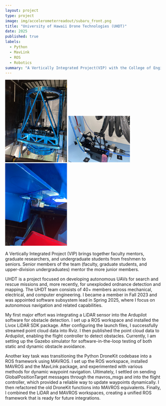 ```yaml
---
layout: project
type: project
image: img/accelerometerreadout/subaru_front.png
title: "University of Hawaii Drone Technologies (UHDT)"
date: 2025
published: true
labels:
  - Python
  - MavLink
  - ROS
  - Robotics
summary: "A Vertically Integrated Project(VIP) with the College of Engineering."
---
```


<div class="text-center p-4">
  <img width="200px" src="../img/accelerometerreadout/subaru_square.jpg" class="img-thumbnail" >
  <img width="200px" src="../img/accelerometerreadout/electronics.jpg" class="img-thumbnail" >
  <img width="200px" src="../img/accelerometerreadout/accelerometer.jpg" class="img-thumbnail" >
</div>

A Vertically Integrated Project (VIP) brings together faculty mentors, graduate researchers, and undergraduate students from freshmen to seniors. Senior members of the team (faculty, graduate students, and upper-division undergraduates) mentor the more junior members.

UHDT is a project focused on developing autonomous UAVs for search and rescue missions and, more recently, for unexploded ordnance detection and mapping. The UHDT team consists of 40+ members across mechanical, electrical, and computer engineering. I became a member in Fall 2023 and was appointed software subsystem lead in Spring 2025, where I focus on autonomous navigation and related capabilities.

My first major effort was integrating a LiDAR sensor into the Ardupilot software for obstacle detection. I set up a ROS workspace and installed the Livox LiDAR SDK package. After configuring the launch files, I successfully streamed point cloud data into Rviz. I then published the point cloud data to Ardupilot, enabling the flight controller to detect obstacles. Currently, I am setting up the Gazebo simulator for software-in-the-loop testing of both static and dynamic obstacle avoidance.

Another key task was transitioning the Python DroneKit codebase into a ROS framework using MAVROS. I set up the ROS workspace, installed MAVROS and the MavLink package, and experimented with various methods for dynamic waypoint navigation. Ultimately, I settled on sending GlobalPositionTarget messages through the mavros_msgs and into the flight controller, which provided a reliable way to update waypoints dynamically. I then refactored the old DroneKit functions into MAVROS equivalents. Finally, I combined the LiDAR and MAVROS workspaces, creating a unified ROS framework that is ready for future integrations.



